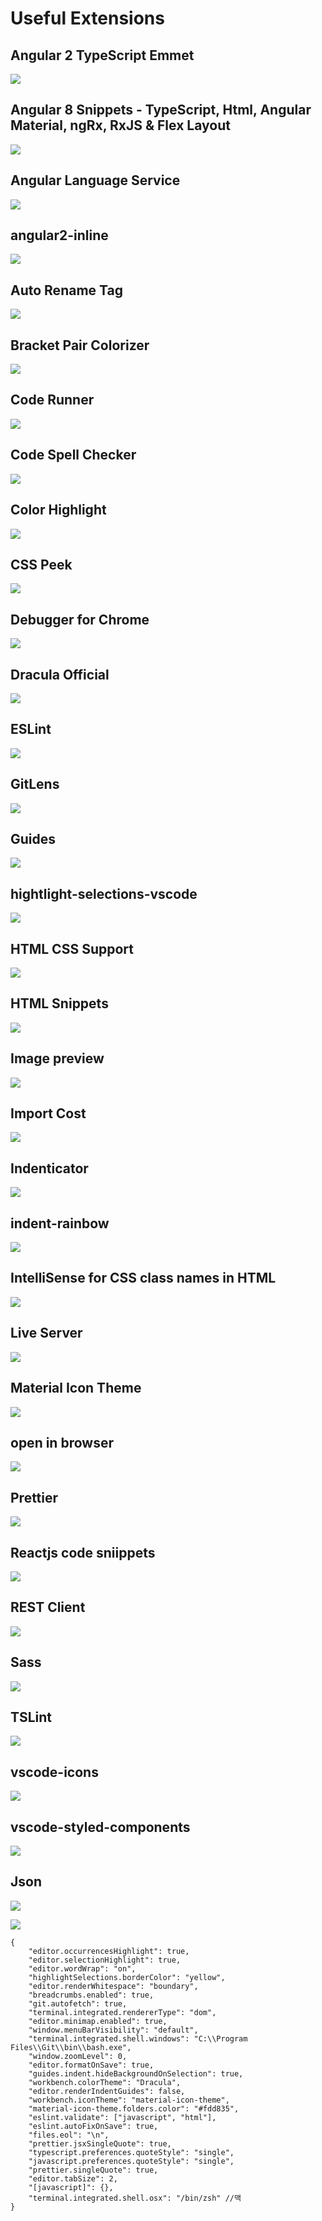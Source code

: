# Useful Extensions

## Angular 2 TypeScript Emmet

![](https://i.postimg.cc/TwSbq66x/Angular-2-Type-Script-Emmet.png)



## Angular 8 Snippets - TypeScript, Html, Angular Material, ngRx, RxJS & Flex Layout

![](https://i.postimg.cc/C1qjfmYt/Angular-8-Snippets-Type-Script-Html-Angular-Material-ng-Rx-R.png)



## Angular Language Service

![](https://i.postimg.cc/qqQdZx2Z/Angular-Language-Service.png)

### 

## angular2-inline

![](https://i.postimg.cc/jjymFhbQ/angular2-inline.png)

### 

## Auto Rename Tag

![](https://i.postimg.cc/6QZCXFFQ/Auto-Rename-Tag.png)

### 

## Bracket Pair Colorizer

![](https://i.postimg.cc/8k7fQ2Wg/Bracket-Pair-Colorizer.png)

### 

## Code Runner

![](https://i.postimg.cc/2jWjxrhy/Code-Runner.png)

### 

## Code Spell Checker

![](https://i.postimg.cc/XqLzgrgt/Code-Spell-Checker.png)

### 

## Color Highlight

![](https://i.postimg.cc/tChh80QC/Color-Highlight.png)

### 

## CSS Peek

![](https://i.postimg.cc/2jWcjKRg/CSS-Peek.png)

### 

## Debugger for Chrome

![](https://i.postimg.cc/bJ3fLYpD/Debugger-for-Chrome.png)

### 

## Dracula Official

![](https://i.postimg.cc/rw4FfTvQ/Dracula-Official.png)

### 

## ESLint

![](https://i.postimg.cc/6qDTQpk4/ESLint.png)

### 

## GitLens

![](https://i.postimg.cc/3xLNy9QH/GitLens.png)

### 

## Guides

![](https://i.postimg.cc/TP9z2Nzr/Guides.png)

### 

## hightlight-selections-vscode

![](https://i.postimg.cc/1XPMgyDX/hightlight-selections-vscode.png)

### 

## HTML CSS Support

![](https://i.postimg.cc/fWKf2nx7/HTML-CSS-Support.png)

### 

## HTML Snippets

![](https://i.postimg.cc/wM7MQmXG/HTML-Snippets.png)

### 

## Image preview

![](https://i.postimg.cc/g0tnXsRZ/Image-preview.png)

### 

## Import Cost

![](https://i.postimg.cc/Zq9TcV3w/Import-Cost.png)

### 

## Indenticator

![](https://i.postimg.cc/SQLmDX2b/Indenticator.png)

### 

## indent-rainbow

![](https://i.postimg.cc/fbVMFNtV/indent-rainbow.png)

### 

## IntelliSense for CSS class names in HTML

![](https://i.postimg.cc/65zwp3C7/Intelli-Sense-for-CSS-class-names-in-HTML.png)

### 

## Live Server

![](https://i.postimg.cc/brs0Sdsz/Live-Server.png)



## Material Icon Theme

![](https://i.postimg.cc/nV9bwqhh/Material-Icon-Theme.png)

### 

## open in browser

![](https://i.postimg.cc/sfvNb4J0/open-in-browser.png)

### 

## Prettier

![](https://i.postimg.cc/3Nv9N9S8/Prettier.png)



## Reactjs code sniippets

![](https://i.postimg.cc/KYmDHNnc/Reactjs-code-snippets.png)



## REST Client

![](https://i.postimg.cc/90c5vpR5/REST-Client.png)

### 

## Sass

![](https://i.postimg.cc/jqH7xGvW/Sass.png)

### 

## TSLint

![](https://i.postimg.cc/MG1W08nV/TSLint.png)

### 

## vscode-icons

![](https://i.postimg.cc/tRk4my2z/vscode-icons.png)



## vscode-styled-components

![](https://i.postimg.cc/5tqM7087/vscode-styled-components.png)



## Json

![](https://i.postimg.cc/SNt83cDV/open-Setting-Json.png)

![](https://i.postimg.cc/K8kL24Wb/Setting-Jsonfile.png)

```text
{
    "editor.occurrencesHighlight": true,
    "editor.selectionHighlight": true,
    "editor.wordWrap": "on",
    "highlightSelections.borderColor": "yellow",
    "editor.renderWhitespace": "boundary",
    "breadcrumbs.enabled": true,
    "git.autofetch": true,
    "terminal.integrated.rendererType": "dom",
    "editor.minimap.enabled": true,
    "window.menuBarVisibility": "default",
    "terminal.integrated.shell.windows": "C:\\Program Files\\Git\\bin\\bash.exe",
    "window.zoomLevel": 0,
    "editor.formatOnSave": true,
    "guides.indent.hideBackgroundOnSelection": true,
    "workbench.colorTheme": "Dracula",
    "editor.renderIndentGuides": false,
    "workbench.iconTheme": "material-icon-theme",
    "material-icon-theme.folders.color": "#fdd835",
    "eslint.validate": ["javascript", "html"],
    "eslint.autoFixOnSave": true,
    "files.eol": "\n",
    "prettier.jsxSingleQuote": true,
    "typescript.preferences.quoteStyle": "single",
    "javascript.preferences.quoteStyle": "single",
    "prettier.singleQuote": true,
    "editor.tabSize": 2,
    "[javascript]": {},
    "terminal.integrated.shell.osx": "/bin/zsh" //맥
}
```

